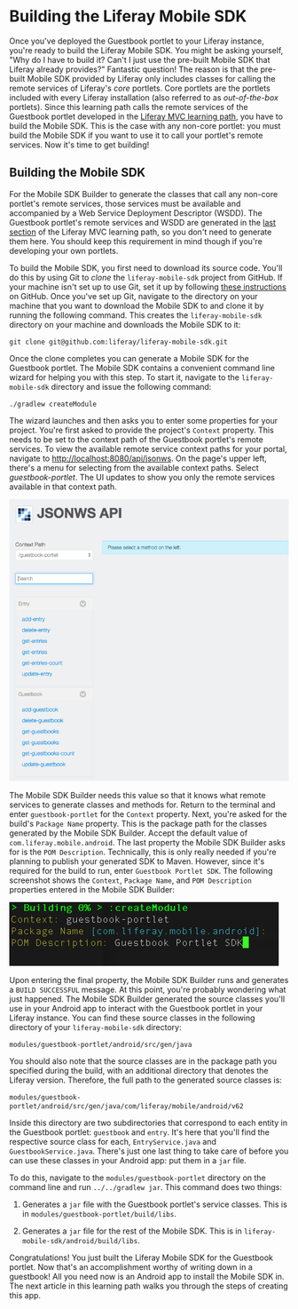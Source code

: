 # Building the Liferay Mobile SDK

Once you've deployed the Guestbook portlet to your Liferay instance, you're 
ready to build the Liferay Mobile SDK. You might be asking yourself, "Why do I 
have to build it? Can't I just use the pre-built Mobile SDK that Liferay already 
provides?" Fantastic question! The reason is that the pre-built Mobile SDK 
provided by Liferay only includes classes for calling the remote services of 
Liferay's *core* portlets. Core portlets are the portlets included with every 
Liferay installation (also referred to as *out-of-the-box* portlets). Since this 
learning path calls the remote services of the Guestbook portlet developed in 
the [Liferay MVC learning path](/learning-paths/-/knowledge_base/6-2/beginning-liferay-development), 
you have to build the Mobile SDK. This is the case with any non-core portlet: 
you must build the Mobile SDK if you want to use it to call your portlet's 
remote services. Now it's time to get building!

## Building the Mobile SDK

For the Mobile SDK Builder to generate the classes that call any non-core 
portlet's remote services, those services must be available and accompanied by a 
Web Service Deployment Descriptor (WSDD). The Guestbook portlet's remote 
services and WSDD are generated in the [last section](/learning-paths/-/knowledge_base/6-2/creating-web-services-for-your-application) 
of the Liferay MVC learning path, so you don't need to generate them here. You 
should keep this requirement in mind though if you're developing your own 
portlets.

To build the Mobile SDK, you first need to download its source code. You'll do 
this by using Git to *clone* the `liferay-mobile-sdk` project from GitHub. If 
your machine isn't set up to use Git, set it up by following [these instructions](https://help.github.com/articles/set-up-git/) 
on GitHub. Once you've set up Git, navigate to the directory on your machine 
that you want to download the Mobile SDK to and clone it by running the 
following command. This creates the `liferay-mobile-sdk` directory on your 
machine and downloads the Mobile SDK to it: 

    git clone git@github.com:liferay/liferay-mobile-sdk.git

Once the clone completes you can generate a Mobile SDK for the Guestbook 
portlet. The Mobile SDK contains a convenient command line wizard for helping 
you with this step. To start it, navigate to the `liferay-mobile-sdk` directory 
and issue the following command:

    ./gradlew createModule

The wizard launches and then asks you to enter some properties for your project. 
You're first asked to provide the project's `Context` property. This needs to be 
set to the context path of the Guestbook portlet's remote services. To view the 
available remote service context paths for your portal, navigate to 
[http://localhost:8080/api/jsonws](http://localhost:8080/api/jsonws). On the 
page's upper left, there's a menu for selecting from the available context 
paths. Select *guestbook-portlet*. The UI updates to show you only the remote 
services available in that context path. 

![Figure 1: The guestbook-portlet context path on the server.](../../images/remote-services-context.png)

The Mobile SDK Builder needs this value so that it knows what remote services to 
generate classes and methods for. Return to the terminal and enter 
`guestbook-portlet` for the `Context` property. Next, you're asked for the 
build's `Package Name` property. This is the package path for the classes 
generated by the Mobile SDK Builder. Accept the default value of 
`com.liferay.mobile.android`. The last property the Mobile SDK Builder asks for 
is the `POM Description`. Technically, this is only really needed if you're 
planning to publish your generated SDK to Maven. However, since it's required 
for the build to run, enter `Guestbook Portlet SDK`. The following screenshot 
shows the `Context`, `Package Name`, and `POM Description` properties entered in 
the Mobile SDK Builder:

![Figure 2: The command line wizard for building the Mobile SDK.](../../images/mobile-sdk-build-wizard.png)

Upon entering the final property, the Mobile SDK Builder runs and generates a 
`BUILD SUCCESSFUL` message. At this point, you're probably wondering what just 
happened. The Mobile SDK Builder generated the source classes you'll use in your 
Android app to interact with the Guestbook portlet in your Liferay instance. 
You can find these source classes in the following directory of your 
`liferay-mobile-sdk` directory:

    modules/guestbook-portlet/android/src/gen/java

You should also note that the source classes are in the package path you 
specified during the build, with an additional directory that denotes the 
Liferay version. Therefore, the full path to the generated source 
classes is:

    modules/guestbook-portlet/android/src/gen/java/com/liferay/mobile/android/v62

Inside this directory are two subdirectories that correspond to each entity in 
the Guestbook portlet: `guestbook` and `entry`. It's here that you'll find the 
respective source class for each, `EntryService.java` and 
`GuestbookService.java`. There's just one last thing to take care of before you 
can use these classes in your Android app: put them in a `jar` file. 

To do this, navigate to the `modules/guestbook-portlet` directory on the command 
line and run `../../gradlew jar`. This command does two things: 

1. Generates a `jar` file with the Guestbook portlet's service classes. This is 
    in `modules/guestbook-portlet/build/libs`.

2. Generates a `jar` file for the rest of the Mobile SDK. This is in 
    `liferay-mobile-sdk/android/build/libs`.

Congratulations! You just built the Liferay Mobile SDK for the Guestbook 
portlet. Now that's an accomplishment worthy of writing down in a guestbook! All 
you need now is an Android app to install the Mobile SDK in. The next article in 
this learning path walks you through the steps of creating this app. 
